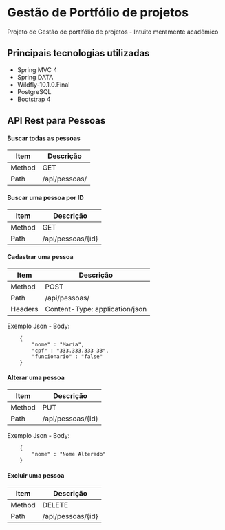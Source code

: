 # Gestão de Portfólio de projetos
Projeto de Gestão de portifólio de projetos - Intuito meramente acadêmico

## Principais tecnologias utilizadas
- Spring MVC 4
- Spring DATA
- Wildfly-10.1.0.Final
- PostgreSQL 
- Bootstrap 4

## API Rest para Pessoas
#### Buscar todas as pessoas
| Item | Descrição |
| ------ | ------ |
| Method | GET |
| Path | /api/pessoas/ |


#### Buscar uma pessoa por ID
| Item | Descrição |
| ------ | ------ |
| Method | GET |
| Path | /api/pessoas/{id} |

#### Cadastrar uma pessoa
| Item | Descrição |
| ------ | ------ |
| Method | POST |
| Path | /api/pessoas/ |
| Headers | Content-Type: application/json |
Exemplo Json - Body: 
```
	{
		"nome" : "Maria",
		"cpf" : "333.333.333-33",
		"funcionario" : "false"
	}
```

#### Alterar uma pessoa
| Item | Descrição |
| ------ | ------ |
| Method | PUT |
| Path | /api/pessoas/{id} |
Exemplo Json - Body: 
```
	{
		"nome" : "Nome Alterado"
	}
```

#### Excluir uma pessoa
| Item | Descrição |
| ------ | ------ |
| Method | DELETE |
| Path | /api/pessoas/{id} |
